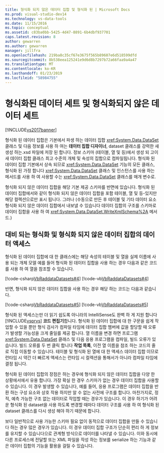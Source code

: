 ```yaml
---
title: 형식화 되지 않은 데이터 집합 및 형식화 된 | Microsoft Docs
ms.prod: visual-studio-dev14
ms.technology: vs-data-tools
ms.date: 11/15/2016
ms.topic: conceptual
ms.assetid: c83ba0bb-5425-4d47-8891-6b4dbf937701
caps.latest.revision: 8
author: gewarren
ms.author: gewarren
manager: jillfra
ms.openlocfilehash: 219ba8c35cf67e3675f565b89607e6d518599dfd
ms.sourcegitcommit: 8b538eea125241e9d6d8b7297b72a66faa9a4a47
ms.translationtype: MT
ms.contentlocale: ko-KR
ms.lasthandoff: 01/23/2019
ms.locfileid: "58984755"
---
```

# <a name="typed-vs-untyped-datasets"></a>형식화된 데이터 세트 및 형식화되지 않은 데이터 세트
[!INCLUDE[vs2017banner](../includes/vs2017banner.md)]

  
형식화 된 데이터 집합은 기본에서 파생 하는 데이터 집합 <xref:System.Data.DataSet> 클래스 및 다음 정보를 사용 하 여는 **데이터 집합 디자이너**, dataset 클래스를 강력한 새 생성 하는.xsd 파일에 저장 된 합니다. 정보 스키마 (테이블, 열 및 등)에서 생성 되 고이 새 데이터 집합 클래스 최고 수준의 개체 및 속성의 집합으로 컴파일됩니다. 형식화 된 데이터 집합 기본에서 상속 되므로 <xref:System.Data.DataSet> 기능의 모든 클래스, 형식화 된 가정 합니다 <xref:System.Data.DataSet> 클래스 및 인스턴스를 사용 하는 메서드를 사용 하 여 사용할 수는 <xref:System.Data.DataSet> 클래스를 매개 변수로.  
  
 형식화 되지 않은 데이터 집합을 해당 기본 제공 스키마를 반면에 있습니다. 형식화 된 데이터 집합에서와 같이 형식화 되지 않은 데이터 집합을 포함 테이블, 열 및 등-있지만 해당 컬렉션으로만 표시 됩니다. 그러나 (수동으로 만든 후 테이블 및 기타 데이터 요소 형식화 되지 않은 데이터 집합에서 내보낼 수 있습니다 데이터 집합의 구조를 스키마로 데이터 집합을 사용 하 여 <xref:System.Data.DataSet.WriteXmlSchema%2A> 메서드.)  
  
## <a name="contrasting-data-access-in-typed-and-untyped-datasets"></a>대비 되는 형식화 및 형식화 되지 않은 데이터 집합의 데이터 액세스  
 형식화 된 데이터 집합에 대 한 클래스에는 해당 속성의 테이블 및 열을 실제 이름에 사용 되는 개체 모델 예를 들어 형식화 된 데이터 집합을 사용 하는 경우 다음과 같은 코드를 사용 하 여 열을 참조할 수 있습니다.  
  
 [!code-csharp[VbRaddataDatasets#4](../snippets/csharp/VS_Snippets_VBCSharp/VbRaddataDatasets/CS/Form1.cs#4)]
 [!code-vb[VbRaddataDatasets#4](../snippets/visualbasic/VS_Snippets_VBCSharp/VbRaddataDatasets/VB/Form1.vb#4)]  
  
 반면, 형식화 되지 않은 데이터 집합을 사용 하는 경우 해당 하는 코드는 다음과 같습니다.  
  
 [!code-csharp[VbRaddataDatasets#5](../snippets/csharp/VS_Snippets_VBCSharp/VbRaddataDatasets/CS/Form1.cs#5)]
 [!code-vb[VbRaddataDatasets#5](../snippets/visualbasic/VS_Snippets_VBCSharp/VbRaddataDatasets/VB/Form1.vb#5)]  
  
 형식화 된 액세스는만 더 읽기 쉽도록 아니라의 IntelliSense도 완벽 하 게 지원 합니다 [!INCLUDE[vsprvs](../includes/vsprvs-md.md)] **코드 편집기**합니다. 형식화 된 데이터 집합에 대 한 구문을 쉽게 작업할 수 있을 뿐만 형식 검사가 컴파일 타임에 데이터 집합 멤버에 값을 할당할 때 오류가 발생할 가능성을 크게 줄일를 제공 합니다. 열 이름을 변경 하면 프로그램 <xref:System.Data.DataSet> 클래스 및 다음 응용 프로그램을 컴파일, 빌드 오류가 있습니다. 빌드 오류를 두 번 클릭 합니다 **작업 목록**, 이전 열 이름을 참조 하는 코드의 줄로 직접 이동할 수 있습니다. 테이블 및 형식화 된 열에 대 한 액세스 데이터 집합 이므로 런타임 시 약간 더 빠르게 액세스는 런타임 시 컬렉션을 통해서가 아니라 컴파일 타임에 결정 됩니다.  
  
 형식화 된 데이터 집합의 장점은 하는 경우에 형식화 되지 않은 데이터 집합을 다양 한 상황에서에서 유용 합니다. 가장 확실 한 경우 스키마가 없는 경우 데이터 집합을 사용할 수 있습니다. 이 경우 발생할 수 있습니다, 예를 들어, 응용 프로그램은 데이터 집합을 반환 하는 구성 요소와 상호 작용 하지만 알 수 없는 사전에 구조를 합니다. 마찬가지로, 정적, 예측 가능한 구조 없는 데이터로 작업할 때는 경우가 있습니다. 이 경우 하기가 어려운 형식화 된 dataset을 사용 하도록 변경할 때마다 데이터 구조를 사용 하 여 형식화 된 dataset 클래스를 다시 생성 해야 하기 때문에 합니다.  
  
 보다 일반적으로 사용 가능한 스키마 필요 없이 동적으로 데이터 집합을 만들 수 있습니다 하는 경우 많은 경우가 있습니다. 이 경우 데이터 집합 구조가 단순히 편리 하 게 정보를 유지할 수 있습니다으로 관계형 방식으로 데이터를 나타낼 수 있습니다. 이와 동시에 다른 프로세스에 전달할 또는 XML 파일을 작성 하는 정보를 serialize 하는 기능과 같은 데이터 집합의 기능을 활용을 걸릴 수 있습니다.

